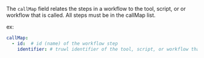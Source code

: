 The `callMap` field relates the steps in a workflow to the tool, script, or or workflow that is called. All steps must be in the callMap list.

ex:

````yaml
callMap:
  - id:  # id (name) of the workflow step
    identifier: # truwl identifier of the tool, script, or workflow that is called.

````